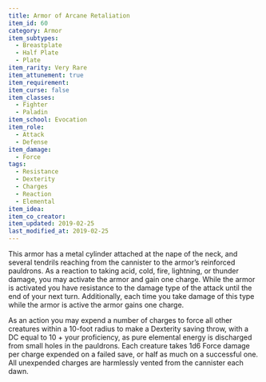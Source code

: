 ```yaml
---
title: Armor of Arcane Retaliation
item_id: 60
category: Armor
item_subtypes:
  - Breastplate
  - Half Plate
  - Plate
item_rarity: Very Rare
item_attunement: true
item_requirement:
item_curse: false
item_classes:
  - Fighter
  - Paladin
item_school: Evocation
item_role:
  - Attack
  - Defense
item_damage:
  - Force
tags:
  - Resistance
  - Dexterity
  - Charges
  - Reaction
  - Elemental
item_idea:
item_co_creator:
item_updated: 2019-02-25
last_modified_at: 2019-02-25
---
```


This armor has a metal cylinder attached at the nape of the neck, and several tendrils reaching from the cannister to the armor’s reinforced pauldrons.
As a reaction to taking acid, cold, fire, lightning, or thunder damage, you may activate the armor and gain one charge. While the armor is activated you have resistance to the damage type of the attack until the end of your next turn. Additionally, each time you take damage of this type while the armor is active the armor gains one charge. 

As an action you may expend a number of charges to force all other creatures within a 10-foot radius to make a Dexterity saving throw, with a DC equal to 10 + your proficiency, as pure elemental energy is  discharged from small holes in the pauldrons. Each creature takes 1d6 Force damage per charge expended on a failed save, or half as much on a successful one. All unexpended charges are harmlessly vented from the cannister each dawn.
